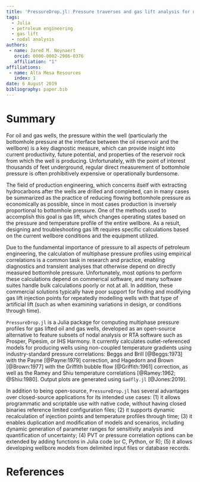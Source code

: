 ```yaml
---
title: 'PressureDrop.jl: Pressure traverses and gas lift analysis for oil & gas wells'
tags:
  - Julia
  - petroleum engineering
  - gas lift
  - nodal analysis
authors:
 - name: Jared M. Noynaert
   orcid: 0000-0002-2986-0376
   affiliation: "1"
affiliations:
 - name: Alta Mesa Resources
   index: 1
date: 6 August 2019
bibliography: paper.bib
---
```


# Summary

For oil and gas wells, the pressure within the well (particularly the bottomhole pressure at the interface between the oil reservoir and the wellbore) is a key diagnostic measure, which can provide insight into current productivity, future potential, and properties of the reservoir rock from which the well is producing. Unfortunately, with the point of interest thousands of feet underground, regular direct measurement of bottomhole pressure is often prohibitively expensive or operationally burdensome.

The field of production engineering, which concerns itself with extracting hydrocarbons after the wells are drilled and completed, can in many cases be summarized as the practice of reducing flowing bottomhole pressure as economically as possible, since in most cases production is inversely proportional to bottomhole pressure. One of the methods used to accomplish this goal is gas lift, which changes operating states based on the pressure and temperature profile of the entire wellbore. As a result, designing and troubleshooting gas lift requires specific calculations based on the current wellbore conditions and the equipment utilized.

Due to the fundamental importance of pressure to all aspects of petroleum engineering, the calculation of multiphase pressure profiles using empirical correlations is a common task in research and practice, enabling diagnostics and transient analyses that otherwise depend on directly measured bottomhole pressure. Unfortunately, most options to perform these calculations depend on commerical software, and many software suites handle bulk calculations poorly or not at all. In addition, these commercial solutions typically have poor support for finding and modifying gas lift injection points for repeatedly modelling wells with that type of artificial lift (such as when examining variations in design, or conditions through time). 

``PressureDrop.jl`` is a Julia package for computing multiphase pressure profiles for gas lifted oil and gas wells, developed as an open-source alternative to feature subsets of nodal analysis or RTA software such as Prosper, Pipesim, or IHS Harmony. It currently calculates outlet-referenced models for producing wells using non-coupled temperature gradients using industry-standard pressure correlations: Beggs and Brill [@Beggs:1973] with the Payne [@Payne:1979] correction, and Hagedorn and Brown [@Brown:1977] with the Griffith bubble flow [@Griffith:1961] correction, as well as the Ramey and Shiu temperature correlations [@Ramey:1962; @Shiu:1980]. Output plots are generated using `Gadfly.jl` [@Jones:2019].

In addition to being open-source, ``PressureDrop.jl`` has several advantages over closed-source applications for its intended use cases: (1) it allows programmatic and scriptable use with native code, without having closed binaries reference limited configuration files; (2) it supports dynamic recalculation of injection points and temperature profiles through time; (3) it enables duplication and modification of models and scenarios, including dynamic generation of parameter ranges for sensitivity analysis and quantification of uncertainty; (4) PVT or pressure correlation options can be extended by adding functions in Julia code (or C, Python, or R); (5) it allows developing wellbore models from delimited input files or database records.

# References
